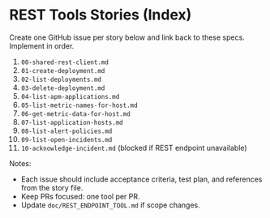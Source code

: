# REST Tools Stories (Index)

Create one GitHub issue per story below and link back to these specs. Implement in order.

1. `00-shared-rest-client.md`
2. `01-create-deployment.md`
3. `02-list-deployments.md`
4. `03-delete-deployment.md`
5. `04-list-apm-applications.md`
6. `05-list-metric-names-for-host.md`
7. `06-get-metric-data-for-host.md`
8. `07-list-application-hosts.md`
9. `08-list-alert-policies.md`
10. `09-list-open-incidents.md`
11. `10-acknowledge-incident.md` (blocked if REST endpoint unavailable)

Notes:

- Each issue should include acceptance criteria, test plan, and references from the story file.
- Keep PRs focused: one tool per PR.
- Update `doc/REST_ENDPOINT_TOOL.md` if scope changes.
